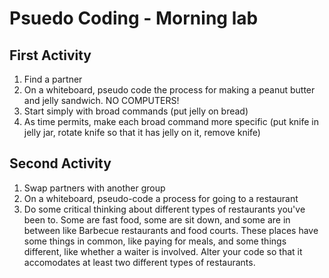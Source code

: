 # Psuedo Coding - Morning lab

## First Activity

1. Find a partner
2. On a whiteboard, pseudo code the process for making a peanut butter and jelly sandwich. NO COMPUTERS!
3. Start simply with broad commands (put jelly on bread)
4. As time permits, make each broad command more specific (put knife in jelly jar, rotate knife so that it has jelly on it, remove knife)

## Second Activity

1. Swap partners with another group
2. On a whiteboard, pseudo-code a process for going to a restaurant
3. Do some critical thinking about different types of restaurants you've been to. Some are fast food, some are sit down, and some are in between like Barbecue restaurants and food courts. These places have some things in common, like paying for meals, and some things different, like whether a waiter is involved. Alter your code so that it accomodates at least two different types of restaurants.

